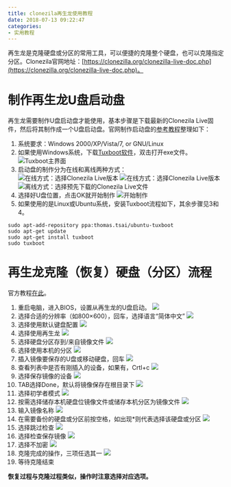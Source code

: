 ```yaml
---
title: clonezila再生龙使用教程
date: 2018-07-13 09:22:47
categories: 
- 实用教程
---
```


再生龙是克隆硬盘或分区的常用工具，可以便捷的克隆整个硬盘，也可以克隆指定分区。Clonezila官网地址：[https://clonezilla.org/clonezilla-live-doc.php](https://clonezilla.org/clonezilla-live-doc.php)。

# 制作再生龙U盘启动盘

再生龙需要制作U盘启动盘才能使用，基本步骤是下载最新的Clonezila Live固件，然后将其制作成一个U盘启动盘。官网制作启动盘的[参考教程](https://clonezilla.org/clonezilla-live-doc.php)整理如下：

1. 系统要求：Windows 2000/XP/Vista/7, or GNU/Linux
2. 如果使用Windows系统，下载[Tuxboot软件](https://tuxboot.org/download/)，双击打开exe文件。
![](https://tuxboot.org/images/Tuxboot.png "Tuxboot主界面")
3. 启动盘的制作分为在线和离线两种方式：
![](https://tuxboot.org/images/Tuxboot-sel-dist.png "在线方式：选择Clonezila Live版本")
![](https://tuxboot.org/images/Tuxboot-sel-version.png "在线方式：选择Clonezila Live版本")
![](https://tuxboot.org/images/Tuxboot-support-zip.png "离线方式：选择预先下载的Clonezila Live文件")
4. 选择好U盘位置，点击OK就开始制作
![](https://tuxboot.org/images/Tuxboot-progress.png "开始制作")
5. 如果使用的是Linux或Ubuntu系统，安装Tuxboot流程如下，其余步骤见3和4。

```
sudo apt-add-repository ppa:thomas.tsai/ubuntu-tuxboot
sudo apt-get update
sudo apt-get install tuxboot
sudo tuxboot
```

# 再生龙克隆（恢复）硬盘（分区）流程

官方教程[在此](https://clonezilla.org/fine-print-live-doc.php?path=./clonezilla-live/doc/01_Save_disk_image/00-boot-clonezilla-live-cd.doc#00-boot-clonezilla-live-cd.doc)。

1. 重启电脑，进入BIOS，设置从再生龙的U盘启动。
![](https://clonezilla.org/clonezilla-live/doc/01_Save_disk_image/images/ocs-01-bootmenu.png)
2. 选择合适的分辨率（如800×600），回车，选择语言“简体中文”
![](https://clonezilla.org/clonezilla-live/doc/01_Save_disk_image/images/ocs-03-lang.png)
3. 选择使用默认键盘配置
![](https://clonezilla.org/clonezilla-live/doc/01_Save_disk_image/images/ocs-04-keymap.png)
4. 选择使用再生龙
![](https://clonezilla.org/clonezilla-live/doc/01_Save_disk_image/images/ocs-05-start-clonezilla.png)
5. 选择硬盘分区存到/来自镜像文件
![](https://clonezilla.org/clonezilla-live/doc/01_Save_disk_image/images/ocs-06-dev-img.png)
6. 选择使用本机的分区
![](https://clonezilla.org/clonezilla-live/doc/01_Save_disk_image/images/ocs-07-img-repo.png)
7. 插入镜像要保存的U盘或移动硬盘，回车
![](https://clonezilla.org/clonezilla-live/doc/01_Save_disk_image/images/ocs-07-plug-and-play-dev-prompt.png)
8. 查看列表中是否有刚插入的设备，如果有，Crtl+c
![](https://clonezilla.org/clonezilla-live/doc/01_Save_disk_image/images/ocs-07-dev-scan.png)
9. 选择保存镜像的设备
![](https://clonezilla.org/clonezilla-live/doc/01_Save_disk_image/images/ocs-08-sdb1-as-img-repo.png)
10. TAB选择Done，默认将镜像保存在根目录下
![](https://clonezilla.org/clonezilla-live/doc/01_Save_disk_image/images/ocs-08-sdb1-dir-list.png)
11. 选择初学者模式
![](https://clonezilla.org/clonezilla-live/doc/01_Save_disk_image/images/ocs-08-beginner-expert-mode.png)
12. 按需选择储存本机硬盘位镜像文件或储存本机分区为镜像文件
![](https://clonezilla.org/clonezilla-live/doc/01_Save_disk_image/images/ocs-08-save-img.png)
13. 输入镜像名称
![](https://clonezilla.org/clonezilla-live/doc/01_Save_disk_image/images/ocs-10-img-name.png)
14. 在需要备份的硬盘或分区前按空格，如出现\*则代表选择该硬盘或分区
![](https://clonezilla.org/clonezilla-live/doc/01_Save_disk_image/images/ocs-10-disk-selection.png)
15. 选择跳过检查
![](https://clonezilla.org/clonezilla-live/doc/01_Save_disk_image/images/ocs-10-check-source-fs.png)
16. 选择检查保存镜像
![](https://clonezilla.org/clonezilla-live/doc/01_Save_disk_image/images/ocs-10-check-if-image-restorable.png)
17. 选择不加密
![](https://clonezilla.org/clonezilla-live/doc/01_Save_disk_image/images/ocs-10-encrypt-image.png)
18. 克隆完成的操作，三项任选其一
![](https://clonezilla.org/clonezilla-live/doc/01_Save_disk_image/images/ocs-10-reboot-poweroff.png)
19. 等待克隆结束

**恢复过程与克隆过程类似，操作时注意选择对应选项。**